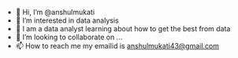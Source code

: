 - 👋 Hi, I’m @anshulmukati
- 👀 I’m interested in data analysis
- 🌱 I am a data analyst learning about how to get the best from data
- 💞️ I’m looking to collaborate on ...
- 📫 How to reach me my emailid is anshulmukati43@gmail.com

<!---
anshulmukati/anshulmukati is a ✨ special ✨ repository because its `README.md` (this file) appears on your GitHub profile.
You can click the Preview link to take a look at your changes.
--->
